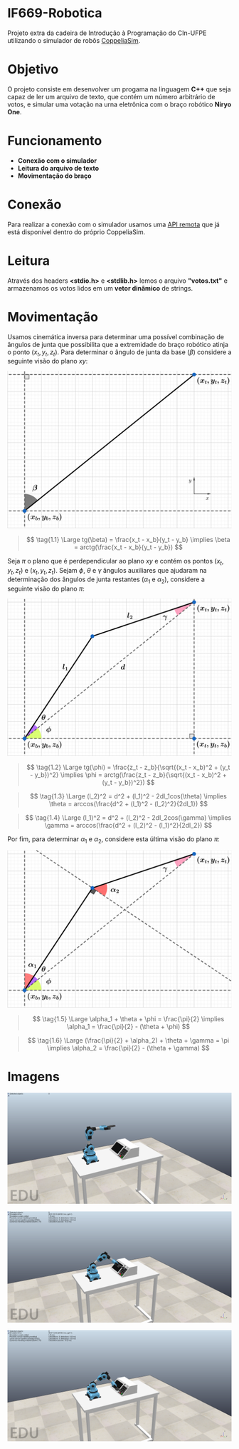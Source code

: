 # IF669-Robotica
Projeto extra da cadeira de Introdução à Programação do CIn-UFPE utilizando o simulador de robôs [CoppeliaSim](https://www.coppeliarobotics.com/).

# Objetivo
O projeto consiste em desenvolver um progama na linguagem __C++__ que seja capaz de ler um arquivo de texto, que contém um número arbitrário de votos, e simular uma votação na urna eletrônica com o braço robótico __Niryo One__.

# Funcionamento
* __Conexão com o simulador__
* __Leitura do arquivo de texto__
* __Movimentação do braço__

# Conexão
Para realizar a conexão com o simulador usamos uma [API remota](https://www.coppeliarobotics.com/helpFiles/en/legacyRemoteApiOverview.htm) que já está disponível dentro do próprio CoppeliaSim.

# Leitura
Através dos headers __<stdio.h>__ e __<stdlib.h>__ lemos o arquivo __"votos.txt"__ e armazenamos os votos lidos em um __vetor dinâmico__ de strings.

# Movimentação
Usamos cinemática inversa para determinar uma possível combinação de ângulos de junta que possibilita que a extremidade do braço robótico atinja o ponto $(x_t, y_t, z_t)$. Para determinar o ângulo de junta da base ($\beta$) considere a seguinte visão do plano $xy$:

<p align="center">
  <img src="cinematica-inversa-1.png"/>
</p>

> $$ \tag{1.1} \Large tg(\beta) = \frac{x_t - x_b}{y_t - y_b} \implies \beta = arctg(\frac{x_t - x_b}{y_t - y_b}) $$

Seja $\pi$ o plano que é perdependicular ao plano $xy$ e contém os pontos $(x_t, y_t, z_t)$ e $(x_t, y_t, z_t)$. Sejam $\phi$, $\theta$ e $\gamma$ ângulos auxiliares que ajudaram na determinação dos ângulos de junta restantes ($\alpha_1$ e $\alpha_2$), considere a seguinte visão do plano $\pi$:

<p align="center">
  <img src="cinematica-inversa-2.png"/>
</p>

> $$ \tag{1.2} \Large tg(\phi) = \frac{z_t - z_b}{\sqrt{(x_t - x_b)^2 + (y_t - y_b})^2} \implies \phi = arctg(\frac{z_t - z_b}{\sqrt{(x_t - x_b)^2 + (y_t - y_b})^2}) $$

> $$ \tag{1.3} \Large (l_2)^2 = d^2 + (l_1)^2 - 2dl_1cos(\theta) \implies \theta = arccos(\frac{d^2 + (l_1)^2 - (l_2)^2}{2dl_1}) $$

> $$ \tag{1.4} \Large (l_1)^2 = d^2 + (l_2)^2 - 2dl_2cos(\gamma) \implies \gamma = arccos(\frac{d^2 + (l_2)^2 - (l_1)^2}{2dl_2}) $$
 
Por fim, para determinar $\alpha_1$ e $\alpha_2$, considere esta última visão do plano $\pi$:
 
<p align="center">
  <img src="cinematica-inversa-3.png"/>
</p>

> $$ \tag{1.5} \Large \alpha_1 + \theta + \phi = \frac{\pi}{2} \implies \alpha_1 = \frac{\pi}{2} - (\theta + \phi) $$

> $$ \tag{1.6} \Large (\frac{\pi}{2} + \alpha_2) + \theta + \gamma = \pi \implies \alpha_2 = \frac{\pi}{2} - (\theta + \gamma) $$

# Imagens
<p align="center">
  <img src="braco-inicial.png" />
</p>

<p align="center">
  <img src="braco-tecla.png" />
</p>

<p align="center">
  <img src="braco-confirma.png" />
</p>
